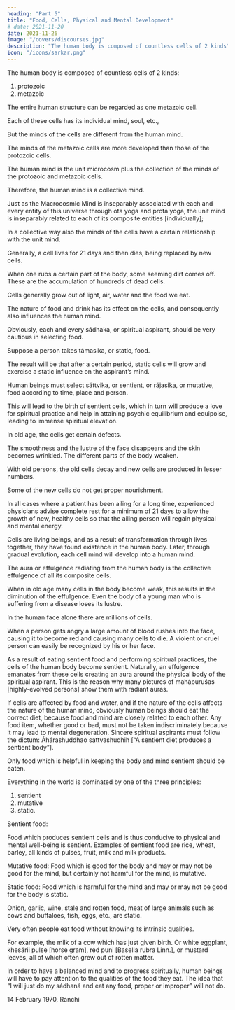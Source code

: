 ```yaml
---
heading: "Part 5"
title: "Food, Cells, Physical and Mental Development"
# date: 2021-11-20
date: 2021-11-26
image: "/covers/discourses.jpg"
description: "The human body is composed of countless cells of 2 kinds"
icon: "/icons/sarkar.png"
---
```





The human body is composed of countless cells of 2 kinds:

1. protozoic
2. metazoic

The entire human structure can be regarded as one metazoic cell.

Each of these cells has its individual mind, soul, etc.,

But the minds of the cells are different from the human mind. 

The minds of the metazoic cells are more developed than those of the protozoic cells.

The human mind is the unit microcosm plus the collection of the minds of the protozoic and metazoic cells.

Therefore, the human mind is a collective mind. 

Just as the Macrocosmic Mind is inseparably associated with each and every entity of this universe through ota yoga and prota yoga, the unit mind is inseparably related to each of its composite entities [individually];

In a collective way also the minds of the cells have a certain relationship with the unit mind.

Generally, a cell lives for 21 days and then dies, being replaced by new cells.

When one rubs a certain part of the body, some seeming dirt comes off. These are the accumulation of hundreds of dead cells.

Cells generally grow out of light, air, water and the food we eat.

The nature of food and drink has its effect on the cells, and consequently also influences the human mind. 

Obviously, each and every sádhaka, or spiritual aspirant, should be very cautious in selecting food.

Suppose a person takes támasika, or static, food.

The result will be that after a certain period, static cells will grow and exercise a static influence on the aspirant’s mind. 

Human beings must select sáttvika, or sentient, or rájasika, or mutative, food according to time, place and person.

This will lead to the birth of sentient cells, which in turn will produce a love for spiritual practice and help in attaining psychic equilibrium and equipoise, leading to immense spiritual elevation.

In old age, the cells get certain defects. 

The smoothness and the lustre of the face disappears and the skin becomes wrinkled. The different parts of the body weaken.

With old persons, the old cells decay and new cells are produced in lesser numbers. 

Some of the new cells do not get proper nourishment.

In all cases where a patient has been ailing for a long time, experienced physicians advise complete rest for a minimum of 21 days to allow the growth of new, healthy cells so that the ailing person will regain physical and mental energy.

Cells are living beings, and as a result of transformation through lives together, they have found existence in the human body. Later, through gradual evolution, each cell mind will develop into a human mind.

The aura or effulgence radiating from the human body is the collective effulgence of all its composite cells. 

When in old age many cells in the body become weak, this results in the diminution of the effulgence. Even the body of a young man who is suffering from a disease loses its lustre.

In the human face alone there are millions of cells.

When a person gets angry a large amount of blood rushes into the face, causing it to become red and causing many cells to die. A violent or cruel person can easily be recognized by his or her face.

As a result of eating sentient food and performing spiritual practices, the cells of the human body become sentient. Naturally, an effulgence emanates from these cells creating an aura around the physical body of the spiritual aspirant. This is the reason why many pictures of mahápuruśas [highly-evolved persons] show them with radiant auras.

If cells are affected by food and water, and if the nature of the cells affects the nature of the human mind, obviously human beings should eat the correct diet, because food and mind are closely related to each other. Any food item, whether good or bad, must not be taken indiscriminately because it may lead to mental degeneration. Sincere spiritual aspirants must follow the dictum: Áhárashuddhao sattvashudhih [“A sentient diet produces a sentient body”].

Only food which is helpful in keeping the body and mind sentient should be eaten.

Everything in the world is dominated by one of the three principles:

1. sentient
2. mutative
3. static.


Sentient food: 

Food which produces sentient cells and is thus conducive to physical and mental well-being is sentient. Examples of sentient food are rice, wheat, barley, all kinds of pulses, fruit, milk and milk products.

Mutative food: Food which is good for the body and may or may not be good for the mind, but certainly not harmful for the mind, is mutative.

Static food: Food which is harmful for the mind and may or may not be good for the body is static. 

Onion, garlic, wine, stale and rotten food, meat of large animals such as cows and buffaloes, fish, eggs, etc., are static.

Very often people eat food without knowing its intrinsic qualities. 

For example, the milk of a cow which has just given birth. Or white eggplant, khesárii pulse [horse gram], red puni [Basella rubra Linn.], or mustard leaves, all of which often grew out of rotten matter.

In order to have a balanced mind and to progress spiritually, human beings will have to pay attention to the qualities of the food they eat. The idea that “I will just do my sádhaná and eat any food, proper or improper” will not do.

14 February 1970, Ranchi


